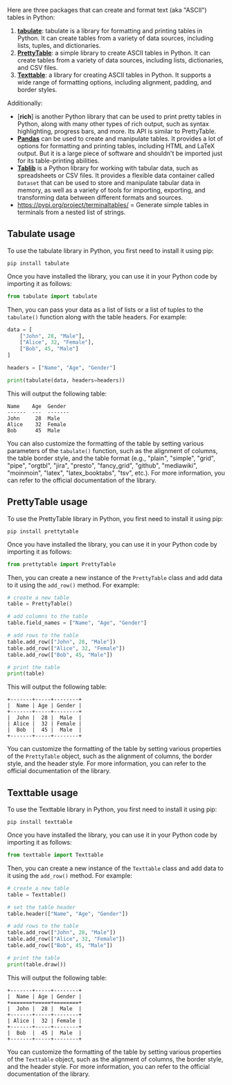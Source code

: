 Here are three packages that can create and format text (aka "ASCII") tables in Python:

1. [**tabulate**](https://pypi.org/project/tabulate/): tabulate is a library for formatting and printing tables in Python. It can create tables from a variety of data sources, including lists, tuples, and dictionaries.
1. [**PrettyTable**](https://pypi.org/project/prettytable/): a simple library to create ASCII tables in Python. It can create tables from a variety of data sources, including lists, dictionaries, and CSV files.
1. [**Texttable**](https://pypi.org/project/texttable/): a library for creating ASCII tables in Python. It supports a wide range of formatting options, including alignment, padding, and border styles.

Additionally:

- [**rich**] is another Python library that can be used to print pretty tables in Python, along with many other types of rich output, such as syntax highlighting, progress bars, and more. Its API is similar to PrettyTable.
- [**Pandas**](https://pandas.pydata.org/) can be used to create and manipulate tables. It provides a lot of options for formatting and printing tables, including HTML and LaTeX output. But it is a large piece of software and shouldn't be imported just for its table-printing abilities.
- [**Tablib**](https://pypi.org/project/tablib/) is a Python library for working with tabular data, such as spreadsheets or CSV files. It provides a flexible data container called `Dataset` that can be used to store and manipulate tabular data in memory, as well as a variety of tools for importing, exporting, and transforming data between different formats and sources.
- https://pypi.org/project/terminaltables/ = Generate simple tables in terminals from a nested list of strings.

## Tabulate usage

To use the tabulate library in Python, you first need to install it using pip:

```
pip install tabulate
```

Once you have installed the library, you can use it in your Python code by importing it as follows:

```python
from tabulate import tabulate
```

Then, you can pass your data as a list of lists or a list of tuples to the `tabulate()` function along with the table headers. For example:

```python
data = [
    ["John", 28, "Male"],
    ["Alice", 32, "Female"],
    ["Bob", 45, "Male"]
]

headers = ["Name", "Age", "Gender"]

print(tabulate(data, headers=headers))
```

This will output the following table:

```
Name    Age  Gender
------  ---  -------
John     28  Male
Alice    32  Female
Bob      45  Male
```

You can also customize the formatting of the table by setting various parameters of the `tabulate()` function, such as the alignment of columns, the table border style, and the table format (e.g., "plain", "simple", "grid", "pipe", "orgtbl", "jira", "presto", "fancy_grid", "github", "mediawiki", "moinmoin", "latex", "latex_booktabs", "tsv", etc.). For more information, you can refer to the official documentation of the library.

## PrettyTable usage

To use the PrettyTable library in Python, you first need to install it using pip:

```
pip install prettytable
```

Once you have installed the library, you can use it in your Python code by importing it as follows:

```python
from prettytable import PrettyTable
```

Then, you can create a new instance of the `PrettyTable` class and add data to it using the `add_row()` method. For example:

```python
# create a new table
table = PrettyTable()

# add columns to the table
table.field_names = ["Name", "Age", "Gender"]

# add rows to the table
table.add_row(["John", 28, "Male"])
table.add_row(["Alice", 32, "Female"])
table.add_row(["Bob", 45, "Male"])

# print the table
print(table)
```

This will output the following table:

```
+-------+-----+--------+
|  Name | Age | Gender |
+-------+-----+--------+
|  John |  28 |  Male  |
| Alice |  32 | Female |
|  Bob  |  45 |  Male  |
+-------+-----+--------+
```

You can customize the formatting of the table by setting various properties of the `PrettyTable` object, such as the alignment of columns, the border style, and the header style. For more information, you can refer to the official documentation of the library.

## Texttable usage

To use the Texttable library in Python, you first need to install it using pip:

```
pip install texttable
```

Once you have installed the library, you can use it in your Python code by importing it as follows:

```python
from texttable import Texttable
```

Then, you can create a new instance of the `Texttable` class and add data to it using the `add_row()` method. For example:

```python
# create a new table
table = Texttable()

# set the table header
table.header(["Name", "Age", "Gender"])

# add rows to the table
table.add_row(["John", 28, "Male"])
table.add_row(["Alice", 32, "Female"])
table.add_row(["Bob", 45, "Male"])

# print the table
print(table.draw())
```

This will output the following table:

```
+-------+-----+--------+
|  Name | Age | Gender |
+=======+=====+========+
|  John |  28 |  Male  |
+-------+-----+--------+
| Alice |  32 | Female |
+-------+-----+--------+
|  Bob  |  45 |  Male  |
+-------+-----+--------+
```

You can customize the formatting of the table by setting various properties of the `Texttable` object, such as the alignment of columns, the border style, and the header style. For more information, you can refer to the official documentation of the library.
